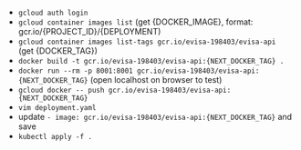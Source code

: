 - `gcloud auth login`
- `gcloud container images list` (get {DOCKER_IMAGE}, format: gcr.io/{PROJECT_ID}/{DEPLOYMENT)
- `gcloud container images list-tags gcr.io/evisa-198403/evisa-api` (get {DOCKER_TAG})
- `docker build -t gcr.io/evisa-198403/evisa-api:{NEXT_DOCKER_TAG} .`
- `docker run --rm -p 8001:8001 gcr.io/evisa-198403/evisa-api:{NEXT_DOCKER_TAG}` (open localhost on browser to test)
- `gcloud docker -- push gcr.io/evisa-198403/evisa-api:{NEXT_DOCKER_TAG}`
- `vim deployment.yaml`
- update `- image: gcr.io/evisa-198403/evisa-api:{NEXT_DOCKER_TAG}` and save
- `kubectl apply -f .`
